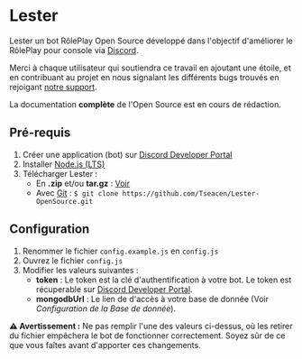 # Lester
Lester un bot RôlePlay Open Source développé dans l'objectif d'améliorer le RôlePlay pour console via [Discord](https://discord.com/).

Merci à chaque utilisateur qui soutiendra ce travail en ajoutant une étoile, et en contribuant au projet en nous signalant les différents bugs trouvés en rejoigant [notre support](https://discord.gg/ME3y3Bx).

La documentation **complète** de l'Open Source est en cours de rédaction.

## Pré-requis
1. Créer une application (bot) sur [Discord Developer Portal](https://discordapp.com/developers/)
2. Installer [Node.js (LTS)](https://nodejs.org/fr/download/)
3. Télécharger Lester :
    * En **.zip** et/ou **tar.gz** : [Voir](https://github.com/Tseacen/Lester-OpenSource/releases)
    * Avec [Git](https://git-scm.com/download/win) : `$ git clone https://github.com/Tseacen/Lester-OpenSource.git`
    
## Configuration
1. Renommer le fichier `config.example.js` en `config.js`
2. Ouvrez le fichier `config.js`
3. Modifier les valeurs suivantes :
    * **token** : Le token est la clé d'authentification à votre bot. Le token est récuperable sur [Discord Developer Portal](https://discordapp.com/developers/).
    * **mongodbUrl** : Le lien de d'accès à votre base de donnée (Voir *Configuration de la Base de donnée*).
    
**⚠ Avertissement :** Ne pas remplir l'une des valeurs ci-dessus, où les retirer du fichier empêchera le bot de fonctionner correctement. Soyez sûr de ce que vous faîtes avant d'apporter ces changements.


